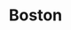 ---
title: "Boston"
published: 2024-03-02
photos: [
    {
        description: "Some coffees on a nice day in the North End",
        src: "coffees.jpeg",
        width: 400,
        height: 400,
        alt: "Two coffees on a table",
    },
    {
        description: "Night game at Fenway Park",
        src: "fenway.jpeg",
        width: 400,
        height: 400,
        alt: "Fenway park as seen from right field",
    },
    {
        description: "2nd, 3rd, and 4th place runners in the Boston Marathon, right after crossing Heartbreak Hill",
        src: "marathon-1.jpeg",
        width: 400,
        height: 400,
        alt: "Boston Marathon runners",
    },
    {
        description: "More Boston Marathon runners",
        src: "marathon-2.jpeg",
        width: 400,
        height: 400,
        alt: "Boston Marathon runners",
    },
    {
        description: "Chestnut Hill Reservoir on a cloudy day",
        src: "reservoir-1.jpeg",
        width: 400,
        height: 400,
        alt: "Chestnut Hill Reservoir on a cloudy day",
    },
    {
        description: "Chestnut Hill Reservoir on a rainy night",
        src: "reservoir-2.jpeg",
        width: 400,
        height: 400,
        alt: "Chestnut Hill Reservoir on a rainy night",
    },
    {
        description: "A snowy day in Brighton",
        src: "snowy.jpeg",
        width: 400,
        height: 400,
        alt: "Snowy street view",
    },
    {
        description: "Bridge near the Fenway victory gardens",
        src: "gardens-1.jpeg",
        width: 400,
        height: 400,
        alt: "Bridge over pond",
    },
    {
        description: "Some pretty flowers in one of the gardens, according to a nearby gardener each plot is only $40 per year",
        src: "gardens-2.jpeg",
        width: 400,
        height: 400,
        alt: "Orange flowers growing on a fence with a tree in the background",
    },
    {
        description: "Japanese themed garden, this one is my favorite",
        src: "gardens-3.jpeg",
        width: 400,
        height: 400,
        alt: "Japanese garden",
    }
]
---